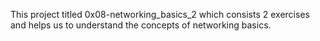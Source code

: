 This project titled 0x08-networking_basics_2 which consists 2 exercises and helps us to understand the concepts of networking basics.
